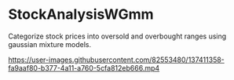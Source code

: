 # StockAnalysisWGmm
Categorize stock prices into oversold and overbought ranges using gaussian mixture models.


https://user-images.githubusercontent.com/82553480/137411358-fa9aaf80-b377-4a11-a760-5cfa812eb666.mp4

